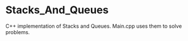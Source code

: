 # Stacks_And_Queues
C++ implementation of Stacks and Queues.  Main.cpp uses them to solve problems.
